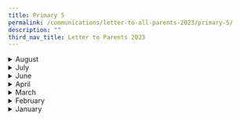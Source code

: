 ```yaml
---
title: Primary 5
permalink: /communications/letter-to-all-parents-2023/primary-5/
description: ""
third_nav_title: Letter to Parents 2023
---
```

<details>
  <summary>August</summary>
<ul>
	<li>
		<a href="/files/Communications/Letters%20to%20All%20Parents%202023/Letters%20to%20all%20Parents/Aug/p5%20fbl(4%20aug).pdf">P5 Field-based Learning (FBL) at National Museum of Singapore</a><font size="2"> (4 August 2023)</font>
	</li>
	<li>
		<a href="/files/Communications/Letters%20to%20All%20Parents%202023/Letters%20to%20all%20Parents/Aug/p4&amp;5%20swimsafer(11%20aug).pdf">Primary 4&amp;5 SwimSafer Test 2023</a><font size="2"> (11 August 2023)</font>
	</li>
	</ul>
</details>
<details>
  <summary>July</summary>
<ul>
	<li>
		<a href="/files/Communications/Letters%20to%20All%20Parents%202023/Letters%20to%20all%20Parents/July/p5learningjourney(14%20july).pdf">P5 Learning Journey To Science Center Singapore</a><font size="2"> (14 July 2023)</font>
	</li>
	</ul>
</details>
<details>
  <summary>June</summary>
<ul>
	<li>
		<a href="/files/Communications/Letters%20to%20All%20Parents%202023/Letters%20to%20all%20Parents/June/triple%20p%20l2%20seminar%20for%20pri%201-6.pdf">Triple P L2 Seminars for Primary 1-6</a><font size="2"> (23 June 2023)</font>
	</li>
	</ul>
</details>
<details>
  <summary>April</summary>
<ul>
	<li>
		<a href="/files/Communications/Letters%20to%20All%20Parents%202023/Letters%20to%20all%20Parents/April/p5%20step%20out%20step%20up%20learning%20week%202023.pdf">P5 Step out Step up Learning Week 2023</a><font size="2"> (14 April 2023)</font>
	</li>
	</ul>
</details>
<details>
  <summary>March</summary>
<ul>
	<li>
		<a href="/files/Communications/Letters%20to%20All%20Parents%202023/Primary%205/March/P5%20Project%20Boost%20After%20School%20Programme%20(6%20March%2023).pdf">Primary 5 Project Boost: After School Programme</a><font size="2"> (6 March 2023)</font>
	</li>
	</ul>
</details>
<details>
  <summary>February</summary>
<ul>
	<li>
		<a href="/files/Communications/Letters%20to%20All%20Parents%202023/Letters%20to%20all%20Parents/February/P1%20to%20P5%20Assessment%20Plan.pdf">Primary 1 to Primary 5 Assessment Plan</a><font size="2"> (8 February 2023)</font>
	</li>
	<li>
		<a href="/files/Communications/Letters%20to%20All%20Parents%202023/Primary%204/Feb/P4&amp;5%20SwinSafer%20Progtamme%202023%20T3.pdf">Primary 4&amp;5 SwimSafer Programme 2023 Term 3</a><font size="2"> (23 February 2023)</font>
	</li>
	</ul>
</details>

<details>
  <summary>January</summary>
  <ul>
		<li><a href="/files/Communications/Letters%20to%20All%20Parents%202023/Primary%205/Jan/P5%20Excellence%202000.pdf">P5 Excellence 2000 (E2K) Science Programme</a><font size="2"> (6 January 2023)</font></li>
		<li><a href="/files/Communications/Letters%20to%20All%20Parents%202023/Primary%202/P2%20-%20P6%20use%20of%20ict.pdf" target="_blank">Primary 2 to Primary 6 Use of ICT for Learning</a> <font size="2">(10 January 2023)</font></li>
		<li><a href="/files/Communications/Letters%20to%20All%20Parents%202023/Primary%205/Jan/Wits%20&amp;%20Word%20Inter-school%20Debate%20Championship%202023.pdf" target="_blank">Wits &amp; Words: Inter-school Debate Championship 2023</a> <font size="2">(17 January 2023)</font></li>
		<li><a href="/files/Communications/Letters%20to%20All%20Parents%202023/Primary%205/Jan/Wits%20&amp;%20Words%20Practice%20&amp;%20Preliminary.pdf" target="_blank">Wits &amp; Words Practice &amp; Preliminary</a> <font size="2">(19 January 2023)</font></li>
	<li><a href="/files/Communications/Letters%20to%20All%20Parents%202023/Primary%205/Jan/2023%20primary%203,%204,%205%20and%206.pdf">2023 Primary 3, 4, 5 &amp; 6 Remedial Programme</a> <font size="2">(20 January 2023)</font></li>
			<li>
		<a href="/files/Communications/Letters%20to%20All%20Parents%202023/Primary%204/Jan/Primary%204%20&amp;%205%20SwimSafer%20Programme.pdf" target="_blank">Primary 4 &amp; 5 SwimSafer Programme</a> <font size="2">(26 January 2023)</font>
		</li>
	</ul>
</details>